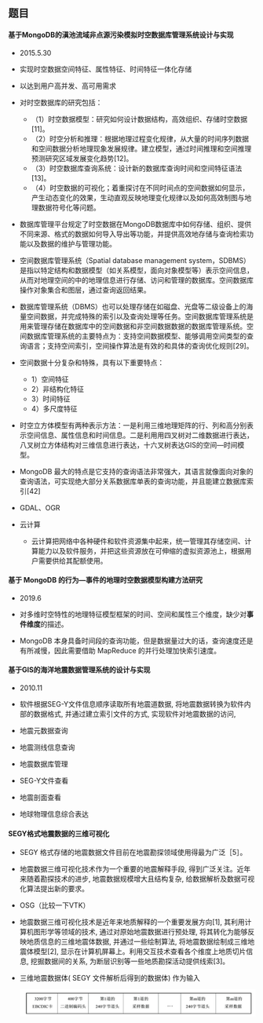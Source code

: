 ## 题目

#### 基于MongoDB的滇池流域非点源污染模拟时空数据库管理系统设计与实现

- 2015.5.30

- 实现时空数据空间特征、属性特征、时间特征一体化存储

- 以达到用户高并发、高可用需求

  

- 对时空数据库的研究包括：
  - （1）时空数据模型：研究如何设计数据结构，高效组织、存储时空数据[11]。
  - （2）时空分析和推理：根据地理过程变化规律，从大量的时间序列数据和空间数据分析地理现象发展规律。建立模型，通过时间推理和空间推理预测研究区域发展变化趋势[12]。
  - （3）时空数据库查询系统：设计新的数据库查询时间和空间特征语法[13]。
  - （4）时空数据的可视化；着重探讨在不同时间点的空间数据如何显示，产生动态变化的效果，生动直观反映地理变化规律以及如何高效制图与地理数据符号化等问题。
- 数据库管理平台规定了时空数据在MongoDB数据库中如何存储、组织、提供不同来源、格式的数据如何导入导出等功能，并提供高效地存储与查询检索功能以及数据的维护与管理功能。

- 空间数据库管理系统（Spatial database management system，SDBMS）是指以特定结构和数据模型（如关系模型，面向对象模型等）表示空间信息，从而对地理空间的中的地理信息进行存储、访问和管理的数据库。空间数据库操作对象集合和图层，通过查询返回结果。

- 数据库管理系统（DBMS）也可以处理存储在如磁盘、光盘等二级设备上的海量空间数据，并完成特殊的索引以及查询处理等任务。空间数据库管理系统是用来管理存储在数据库中的空间数据和非空间数据数据的数据库管理系统。空间数据库管理系统的主要特点为：支持空间数据模型、能够调用空间类型的查询语言；支持空间索引，空间操作算法是有效的和具体的查询优化规则[29]。 

- 空间数据十分复杂和特殊，具有以下重要特点： 

  - 1）空间特征
  - 2）非结构化特征
  - 3）时间特征
  - 4）多尺度特征

- 时空立方体模型有两种表示方法：一是利用三维地理矩阵的行、列和高分别表示空间信息、属性信息和时间信息。二是利用用四叉树对二维数据进行表达，八叉树立方体结构对三维信息进行表达，十六叉树表达GIS的空间—时间模型。

- MongoDB 最大的特点是它支持的查询语法非常强大，其语言就像面向对象的查询语法，可实现绝大部分关系数据库单表的查询功能，并且能建立数据库索引[42]

- GDAL、OGR

- 云计算

  - 云计算把网络中各种硬件和软件资源集中起来，统一管理其存储空间、计算能力以及软件服务，并把这些资源放在可伸缩的虚拟资源池上，根据用户需要供给其配额使用。

    

#### 基于 MongoDB 的行为—事件的地理时空数据模型构建方法研究

- 2019.6

- 对多维时空特性的地理特征模型框架的时间、空间和属性三个维度，缺少对**事件维度**的描述。

- MongoDB 本身具备时间段的查询功能，但是数据量过大的话，查询速度还是有所减慢，因此需要借助 MapReduce 的并行处理加快索引速度。

  

#### 基于GIS的海洋地震数据管理系统的设计与实现

- 2010.11

- 软件根据SEG-Y文件信息顺序读取所有地震道数据, 将地震数据转换为软件内部的数据格式, 并通过建立索引文件的方式, 实现软件对地震数据的访问,
- 地震元数据查询
- 地震测线信息查询
- 地震数据库管理
- SEG-Y文件查看
- 地震剖面查看
- 地球物理信息综合表达

#### SEGY格式地震数据的三维可视化

- SEGY 格式存储的地震数据文件目前在地震勘探领域使用得最为广泛［5］。

- 地震数据三维可视化技术作为一个重要的地震解释手段, 得到广泛关注。近年来随着勘探技术的进步, 地震数据规模增大且结构复杂, 给数据解析及数据可视化算法提出新的要求。

- OSG（比较一下VTK）

- 地震数据三维可视化技术是近年来地质解释的一个重要发展方向[1], 其利用计算机图形学等领域的技术, 通过对原始地震数据进行预处理, 将其转化为能够反映地质信息的三维地震体数据, 并通过一些绘制算法, 将地震数据绘制成三维地震体模型[2], 显示在计算机屏幕上。利用交互技术查看各个维度上地质切片信息, 挖掘数据间的关系, 为断层识别等一些地质勘探活动提供线索[3]。

- 三维地震数据体( SEGY 文件解析后得到的数据体) 作为输入

  ![](IMG/SEG-Y.jpg)

